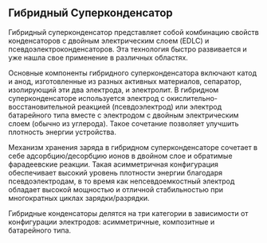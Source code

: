 ## Гибридный Суперконденсатор

Гибридный суперконденсатор представляет собой комбинацию свойств конденсаторов с двойным электрическим слоем (EDLC) и псевдоэлектроконденсаторов. Эта технология быстро развивается и уже нашла свое применение в различных областях.

Основные компоненты гибридного суперконденсатора включают катод и анод, изготовленные из разных активных материалов, сепаратор, изолирующий эти два электрода, и электролит. В гибридном суперконденсаторе используется электрод с окислительно-восстановительной реакцией (псевдоэлектрод) или электрод батарейного типа вместе с электродом с двойным электрическим слоем (обычно из углерода). Такое сочетание позволяет улучшить плотность энергии устройства.

Механизм хранения заряда в гибридном суперконденсаторе сочетает в себе адсорбцию/десорбцию ионов в двойном слое и обратимые фарадеевские реакции. Такая асимметричная конфигурация обеспечивает высокий уровень плотности энергии благодаря псевдоэлектродам, в то время как непсевдоемкостный электрод обладает высокой мощностью и отличной стабильностью при многократных циклах зарядки/разрядки.

Гибридные конденсаторы делятся на три категории в зависимости от конфигурации электродов: асимметричные, композитные и батарейного типа.
